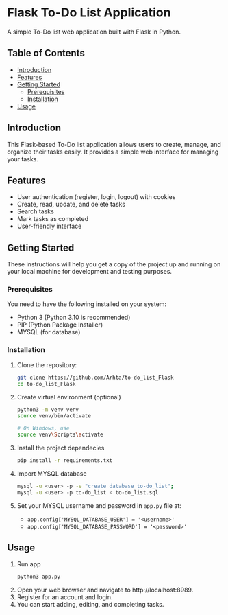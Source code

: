 # Flask To-Do List Application

A simple To-Do list web application built with Flask in Python.

## Table of Contents

- [Introduction](#introduction)
- [Features](#features)
- [Getting Started](#getting-started)
  - [Prerequisites](#prerequisites)
  - [Installation](#installation)
- [Usage](#usage)

## Introduction

This Flask-based To-Do list application allows users to create, manage, and organize their tasks easily. It provides a simple web interface for managing your tasks.

## Features

- User authentication (register, login, logout) with cookies
- Create, read, update, and delete tasks
- Search tasks
- Mark tasks as completed
- User-friendly interface

## Getting Started

These instructions will help you get a copy of the project up and running on your local machine for development and testing purposes.

### Prerequisites

You need to have the following installed on your system:

- Python 3 (Python 3.10 is recommended)
- PIP (Python Package Installer)
- MYSQL (for database)

### Installation

1. Clone the repository:

   ```bash
   git clone https://github.com/Arhta/to-do_list_Flask
   cd to-do_list_Flask

2. Create virtual environment (optional)
   ```bash
   python3 -m venv venv
   source venv/bin/activate
   
   # On Windows, use
   source venv\Scripts\activate

3. Install the project dependecies
   ```bash
   pip install -r requirements.txt

4. Import MYSQL database
   ```bash
   mysql -u <user> -p -e "create database to-do_list";
   mysql -u <user> -p to-do_list < to-do_list.sql

5. Set your MYSQL username and password in `app.py` file at:
   - `app.config['MYSQL_DATABASE_USER'] = '<username>'`
   - `app.config['MYSQL_DATABASE_PASSWORD'] = '<password>'`

## Usage

1. Run app
   ```bash
   python3 app.py
3. Open your web browser and navigate to http://localhost:8989.
4. Register for an account and login.
5. You can start adding, editing, and completing tasks.
